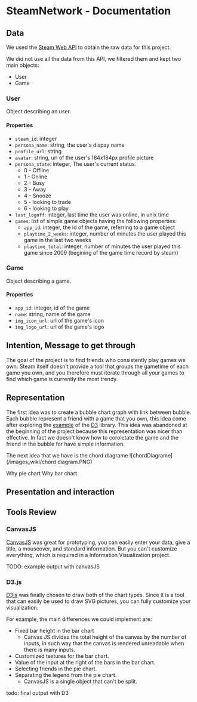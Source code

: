 # SteamNetwork - Documentation

## Data

We used the [Steam Web API](https://developer.valvesoftware.com/wiki/Steam_Web_API) to obtain the raw data for this project.

We did not use all the data from this API, we filtered them and kept two main objects:
- User
- Game

### User
Object describing an user.
#### Properties
- `steam_id`: integer
- `persona_name`: string, the user's dispay name
- `profile_url`: string
- `avatar`: string, url of the user's 184x184px profile picture
- `persona_state`: integer, The user's current status.
  - 0 - Offline
  - 1 - Online 
  - 2 - Busy
  - 3 - Away 
  - 4 - Snooze
  - 5 - looking to trade
  - 6 - looking to play
- `last_logoff`: integer, last time the user was online, in unix time
- `games`: list of simple game objects having the following properties:
  - `app_id`: integer, the id of the game, referring to a game object
  - `playtime_2_weeks`: integer, number of minutes the user played this game in the last two weeks
  - `playtime_total`: integer, number of minutes the user played this game since 2009 (begining of the game time record by steam)


### Game
Object describing a game.
#### Properties
- `app_id`: integer, id of the game
- `name`: string, name of the game
- `img_icon_url`: url of the game's icon
- `img_logo_url`: url of the game's logo

## Intention, Message to get through

The goal of the project is to find friends who consistently play games we own. Steam itself doesn't provide a tool that groups the gametime of each game you own, and you therefore must iterate through all your games to find which game is currently the most trendy.

## Representation

The first idea was to create a bubble chart graph with link between bubble. Each bubble represent a friend with a game that you own, this idea come after exploring the [example](https://naustud.io/tech-stack/) of the [D3](https://github.com/d3/d3/wiki/Gallery) library.
This idea was abandoned at the beginning of the project because this representation was nicer than effective. In fact we doesn't know how to coroletate the game and the friend in the bubble for have simple information.

The next idea that we have is the chord diagrame 
![chordDiagrame](/images_wiki/chord diagram.PNG)



Why pie chart
Why bar chart

## Presentation and interaction

## Tools Review

### CanvasJS 
[CanvasJS](https://canvasjs.com/) was great for prototyping, you can easily enter your data, give a title, a mouseover, and standard information. But you can't customize everything, which is required in a Information Visualization project.

TODO: example output with canvasJS 

### D3.js

[D3js](https://d3js.org/) was finally chosen to draw both of the chart types. Since it is a tool that can easily be used to draw SVG pictures, you can fully customize your visualization.

For example, the main differences we could implement are:
- Fixed bar height in the bar chart
  - Canvas JS divides the total height of the canvas by the number of inputs, in such way that the canvas is rendered unreadable when there is many inputs.
- Customized textures for the bar chart.
- Value of the input at the right of the bars in the bar chart.
- Selecting friends in the pie chart.
- Separating the legend from the pie chart.
  - CanvasJS is a single object that can't be split.


todo: final output with D3
